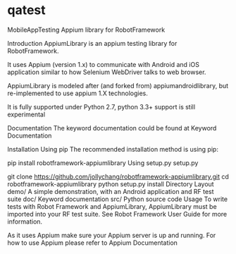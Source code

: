 # qatest
MobileAppTesting
Appium library for RobotFramework

Introduction
AppiumLibrary is an appium testing library for RobotFramework.

It uses Appium (version 1.x) to communicate with Android and iOS application similar to how Selenium WebDriver talks to web browser.

AppiumLibrary is modeled after (and forked from) appiumandroidlibrary, but re-implemented to use appium 1.X technologies.

It is fully supported under Python 2.7, python 3.3+ support is still experimental

Documentation
The keyword documentation could be found at Keyword Documentation

Installation
Using pip
The recommended installation method is using pip:

pip install robotframework-appiumlibrary
Using setup.py
setup.py

git clone https://github.com/jollychang/robotframework-appiumlibrary.git
cd robotframework-appiumlibrary
python setup.py install
Directory Layout
demo/
A simple demonstration, with an Android application and RF test suite
doc/
Keyword documentation
src/
Python source code
Usage
To write tests with Robot Framework and AppiumLibrary, AppiumLibrary must be imported into your RF test suite. See Robot Framework User Guide for more information.

As it uses Appium make sure your Appium server is up and running. For how to use Appium please refer to Appium Documentation
